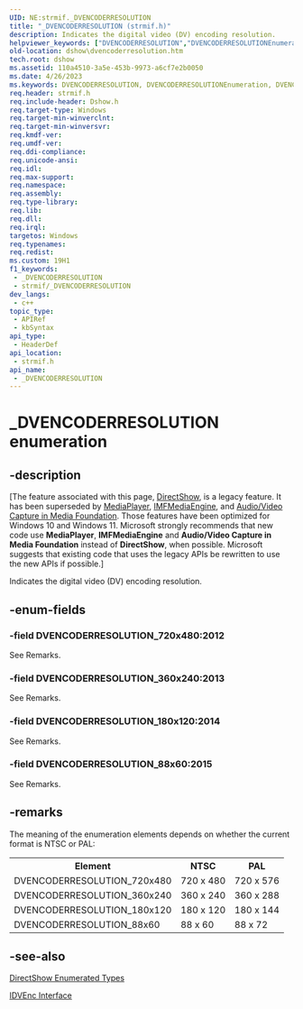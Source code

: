 ```yaml
---
UID: NE:strmif._DVENCODERRESOLUTION
title: "_DVENCODERRESOLUTION (strmif.h)"
description: Indicates the digital video (DV) encoding resolution.
helpviewer_keywords: ["DVENCODERRESOLUTION","DVENCODERRESOLUTIONEnumeration","DVENCODERRESOLUTION_180x120","DVENCODERRESOLUTION_360x240","DVENCODERRESOLUTION_720x480","DVENCODERRESOLUTION_88x60","_DVENCODERRESOLUTION","_DVENCODERRESOLUTION enumeration [DirectShow]","dshow.dvencoderresolution","strmif/DVENCODERRESOLUTION_180x120","strmif/DVENCODERRESOLUTION_360x240","strmif/DVENCODERRESOLUTION_720x480","strmif/DVENCODERRESOLUTION_88x60","strmif/_DVENCODERRESOLUTION"]
old-location: dshow\dvencoderresolution.htm
tech.root: dshow
ms.assetid: 110a4510-3a5e-453b-9973-a6cf7e2b0050
ms.date: 4/26/2023
ms.keywords: DVENCODERRESOLUTION, DVENCODERRESOLUTIONEnumeration, DVENCODERRESOLUTION_180x120, DVENCODERRESOLUTION_360x240, DVENCODERRESOLUTION_720x480, DVENCODERRESOLUTION_88x60, _DVENCODERRESOLUTION, _DVENCODERRESOLUTION enumeration [DirectShow], dshow.dvencoderresolution, strmif/DVENCODERRESOLUTION_180x120, strmif/DVENCODERRESOLUTION_360x240, strmif/DVENCODERRESOLUTION_720x480, strmif/DVENCODERRESOLUTION_88x60, strmif/_DVENCODERRESOLUTION
req.header: strmif.h
req.include-header: Dshow.h
req.target-type: Windows
req.target-min-winverclnt: 
req.target-min-winversvr: 
req.kmdf-ver: 
req.umdf-ver: 
req.ddi-compliance: 
req.unicode-ansi: 
req.idl: 
req.max-support: 
req.namespace: 
req.assembly: 
req.type-library: 
req.lib: 
req.dll: 
req.irql: 
targetos: Windows
req.typenames: 
req.redist: 
ms.custom: 19H1
f1_keywords:
 - _DVENCODERRESOLUTION
 - strmif/_DVENCODERRESOLUTION
dev_langs:
 - c++
topic_type:
 - APIRef
 - kbSyntax
api_type:
 - HeaderDef
api_location:
 - strmif.h
api_name:
 - _DVENCODERRESOLUTION
---
```


# _DVENCODERRESOLUTION enumeration


## -description

\[The feature associated with this page, [DirectShow](/windows/win32/directshow/directshow), is a legacy feature. It has been superseded by [MediaPlayer](/uwp/api/Windows.Media.Playback.MediaPlayer), [IMFMediaEngine](/windows/win32/api/mfmediaengine/nn-mfmediaengine-imfmediaengine), and [Audio/Video Capture in Media Foundation](windows/win32/medfound/audio-video-capture-in-media-foundation). Those features have been optimized for Windows 10 and Windows 11. Microsoft strongly recommends that new code use **MediaPlayer**, **IMFMediaEngine** and **Audio/Video Capture in Media Foundation** instead of **DirectShow**, when possible. Microsoft suggests that existing code that uses the legacy APIs be rewritten to use the new APIs if possible.\]

Indicates the digital video (DV) encoding resolution.

## -enum-fields

### -field DVENCODERRESOLUTION_720x480:2012

See Remarks.

### -field DVENCODERRESOLUTION_360x240:2013

See Remarks.

### -field DVENCODERRESOLUTION_180x120:2014

See Remarks.

### -field DVENCODERRESOLUTION_88x60:2015

See Remarks.

## -remarks

The meaning of the enumeration elements depends on whether the current format is NTSC or PAL:

<table>
<tr>
<th>Element</th>
<th>NTSC</th>
<th>PAL</th>
</tr>
<tr>
<td>DVENCODERRESOLUTION_720x480</td>
<td>720 x 480</td>
<td>720 x 576</td>
</tr>
<tr>
<td>DVENCODERRESOLUTION_360x240</td>
<td>360 x 240</td>
<td>360 x 288</td>
</tr>
<tr>
<td>DVENCODERRESOLUTION_180x120</td>
<td>180 x 120</td>
<td>180 x 144</td>
</tr>
<tr>
<td>DVENCODERRESOLUTION_88x60</td>
<td>88 x 60</td>
<td>88 x 72</td>
</tr>
</table>

## -see-also

<a href="/windows/desktop/DirectShow/directshow-enumerated-types">DirectShow Enumerated Types</a>



<a href="/windows/desktop/api/strmif/nn-strmif-idvenc">IDVEnc Interface</a>

